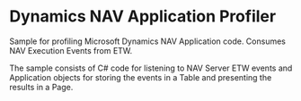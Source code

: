 Dynamics NAV Application Profiler
=================================
Sample for profiling Microsoft Dynamics NAV Application code. Consumes NAV Execution Events from ETW.

The sample consists of C# code for listening to NAV Server ETW events and Application objects for storing the events in a Table and presenting the results in a Page.
